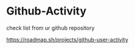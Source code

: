 # Github-Activity
check list from ur github repository

https://roadmap.sh/projects/github-user-activity
